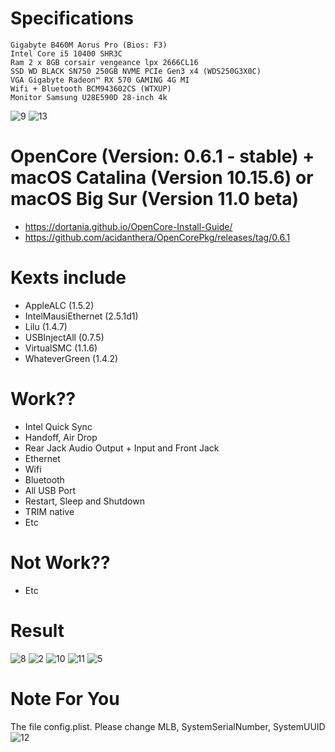 
# Specifications
```
Gigabyte B460M Aorus Pro (Bios: F3)
Intel Core i5 10400 SHR3C
Ram 2 x 8GB corsair vengeance lpx 2666CL16
SSD WD BLACK SN750 250GB NVME PCIe Gen3 x4 (WDS250G3X0C)
VGA Gigabyte Radeon™ RX 570 GAMING 4G MI
Wifi + Bluetooth BCM943602CS (WTXUP)
Monitor Samsung U28E590D 28-inch 4k
```
![9](/images/9.png)
![13](/images/13.png)
# OpenCore (Version: 0.6.1 - stable) + macOS Catalina (Version 10.15.6) or macOS Big Sur (Version 11.0 beta)
- https://dortania.github.io/OpenCore-Install-Guide/
- https://github.com/acidanthera/OpenCorePkg/releases/tag/0.6.1
# Kexts include
- AppleALC (1.5.2)
- IntelMausiEthernet (2.5.1d1)
- Lilu (1.4.7)
- USBInjectAll (0.7.5)
- VirtualSMC (1.1.6)
- WhateverGreen (1.4.2)
# Work??
- Intel Quick Sync
- Handoff, Air Drop
- Rear Jack Audio Output + Input and Front Jack
- Ethernet
- Wifi
- Bluetooth
- All USB Port
- Restart, Sleep and Shutdown 
- TRIM native 
- Etc
# Not Work??
- Etc
# Result
![8](/images/8.png)
![2](/images/2.png)
![10](/images/10.png)
![11](/images/11.png)
![5](/images/5.png)
# Note For You
The file config.plist. Please change MLB, SystemSerialNumber, SystemUUID
![12](/images/12.png)
